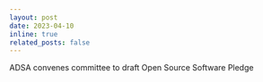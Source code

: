 ```yaml
---
layout: post
date: 2023-04-10 
inline: true
related_posts: false
---
```


ADSA convenes committee to draft Open Source Software Pledge 
